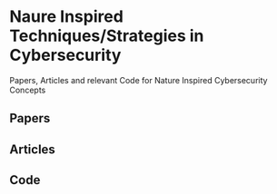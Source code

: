 # Naure Inspired Techniques/Strategies in Cybersecurity
Papers, Articles and relevant Code for Nature Inspired Cybersecurity Concepts


## Papers


## Articles


## Code
